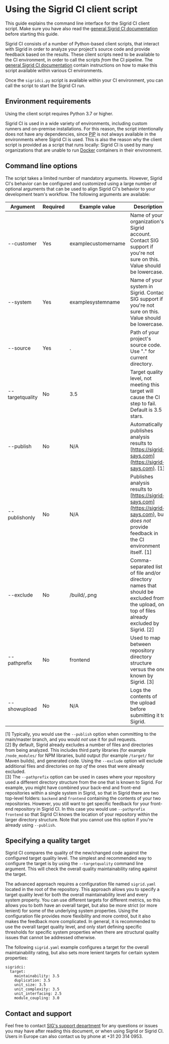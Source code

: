 Using the Sigrid CI client script
=================================

This guide explains the command line interface for the Sigrid CI client script. Make sure you have also read the [general Sigrid CI documentation](README.md) before starting this guide.

Sigrid CI consists of a number of Python-based client scripts, that interact with Sigrid in order to analyze your project's source code and provide feedback based on the results. These client scripts need to be available to the CI environment, in order to call the scripts *from* the CI pipeline. The [general Sigrid CI documentation](README.md) contain instructions on how to make this script available within various CI environments. 

Once the `sigridci.py` script is available within your CI environment, you can call the script to start the Sigrid CI run. 

## Environment requirements

Using the client script requires Python 3.7 or higher. 

Sigrid CI is used in a wide variety of environments, including custom runners and on-premise installations. For this reason, the script intentionally does not have any dependencies, since [PIP](https://pypi.org/project/pip/) is not always available in the environments where Sigrid CI is used. This is also the reason why the client script is provided as a script that runs locally: Sigrid CI is used by many organizations that are unable to run [Docker](https://www.docker.com) containers in their environment. 

## Command line options

The script takes a limited number of mandatory arguments. However, Sigrid CI's behavior can be configured and customized using a large number of optional arguments that can be used to align Sigrid CI's behavior to your development team's workflow. The following arguments are available:

| Argument        | Required | Example value       | Description                                                                                                                                         |
|-----------------|----------|---------------------|-----------------------------------------------------------------------------------------------------------------------------------------------------|
| --customer      | Yes      | examplecustomername | Name of your organization's Sigrid account. Contact SIG support if you're not sure on this. Value should be lowercase.                              |
| --system        | Yes      | examplesystemname   | Name of your system in Sigrid. Contact SIG support if you're not sure on this. Value should be lowercase.                                           |
| --source        | Yes      | .                   | Path of your project's source code. Use "." for current directory.                                                                                  |
| --targetquality | No       | 3.5                 | Target quality level, not meeting this target will cause the CI step to fail. Default is 3.5 stars.                                                 |
| --publish       | No       | N/A                 | Automatically publishes analysis results to [https://sigrid-says.com](https://sigrid-says.com). [1]                                                 |
| --publishonly   | No       | N/A                 | Publishes analysis results to [https://sigrid-says.com](https://sigrid-says.com), but *does not* provide feedback in the CI environment itself. [1] |
| --exclude       | No       | /build/,.png        | Comma-separated list of file and/or directory names that should be excluded from the upload, on top of files already excluded by Sigrid. [2]        |
| --pathprefix    | No       | frontend            | Used to map between repository directory structure versus the one known by Sigrid. [3]                                                              |
| --showupload    | No       | N/A                 | Logs the contents of the upload before submitting it to Sigrid.                                                                                     |

[1] Typically, you would use the `--publish` option when committing to the main/master branch, and you would *not* use it for pull requests.  
[2] By default, Sigrid already excludes a number of files and directories from being analyzed. This includes third party libraries (for example `/node_modules/` for NPM libraries, build output (for example `/target/` for Maven builds), and generated code. Using the `--exclude` option will exclude additional files and directories *on top of* the ones that were already excluded.  
[3] The `--pathprefix` option can be used in cases where your repository used a different directory structure from the one that is known to Sigrid. For example, you might have combined your back-end and front-end repositories within a single system in Sigrid, so that in Sigrid there are two top-level folders: `backend` and `frontend` containing the contents of your two repositories. However, you still want to get specific feedback for your front-end repository in Sigrid CI. In this case you would use `--pathprefix frontend` so that Sigrid CI knows the location of your repository within the larger directory structure. Note that you cannot use this option if you're already using `--publish`.  

## Specifying a quality target

Sigrid CI compares the quality of the new/changed code against the configured target quality level. The simplest and recommended way to configure the target is by using the `--targetquality` command line argument. This will check the overall quality maintainability rating against the target. 

The advanced approach requires a configuration file named `sigrid.yaml` located in the root of the repository. This approach allows you to specify a target quality level for both the overall maintainability level and every system property. You can use different targets for different metrics, so this allows you to both have an overall target, but also be more strict (or more lenient) for some of the underlying system properties. Using the configuration file provides more flexibility and more control, but it also makes the feedback more complicated. In general, it is recommended to use the overall target quality level, and only start defining specific thresholds for specific system properties when there are structural quality issues that cannot be addressed otherwise.

The following `sigrid.yaml` example configures a target for the overall maintainability rating, but also sets more lenient targets for certain system properties:

```
sigridci:
  target:
    maintainability: 3.5
    duplication: 3.5
    unit_size: 3.5
    unit_complexity: 3.5
    unit_interfacing: 2.5
    module_coupling: 3.0
```

## Contact and support

Feel free to contact [SIG's support department](mailto:support@softwareimprovementgroup.com) for any questions or issues you may have after reading this document, or when using Sigrid or Sigrid CI. Users in Europe can also contact us by phone at +31 20 314 0953.
